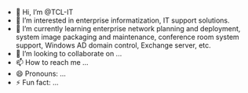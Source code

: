 - 👋 Hi, I’m @TCL-IT
- 👀 I’m interested in enterprise informatization, IT support solutions.
- 🌱 I’m currently learning enterprise network planning and deployment, system image packaging and maintenance, conference room system support, Windows AD domain control, Exchange server, etc.
- 💞️ I’m looking to collaborate on ...
- 📫 How to reach me ...
- 😄 Pronouns: ...
- ⚡ Fun fact: ...

<!---
TCL-IT/TCL-IT is a ✨ special ✨ repository because its `README.md` (this file) appears on your GitHub profile.
You can click the Preview link to take a look at your changes.
--->
